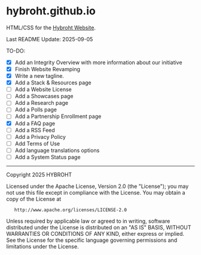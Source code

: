 # hybroht.github.io
HTML/CSS for the [Hybroht Website](https://hybroht.com).

Last README Update: 2025-09-05

TO-DO:

- [X] Add an Integrity Overview with more information about our initiative
- [X] Finish Website Revamping
- [X] Write a new tagline.
- [X] Add a Stack & Resources page
- [ ] Add a Website License
- [ ] Add a Showcases page
- [ ] Add a Research page
- [ ] Add a Polls page
- [ ] Add a Partnership Enrollment page
- [X] Add a FAQ page
- [ ] Add a RSS Feed
- [ ] Add a Privacy Policy
- [ ] Add Terms of Use
- [ ] Add language translations options
- [ ] Add a System Status page

---

   Copyright 2025 HYBROHT

   Licensed under the Apache License, Version 2.0 (the "License");
   you may not use this file except in compliance with the License.
   You may obtain a copy of the License at

       http://www.apache.org/licenses/LICENSE-2.0

   Unless required by applicable law or agreed to in writing, software
   distributed under the License is distributed on an "AS IS" BASIS,
   WITHOUT WARRANTIES OR CONDITIONS OF ANY KIND, either express or implied.
   See the License for the specific language governing permissions and
   limitations under the License.
